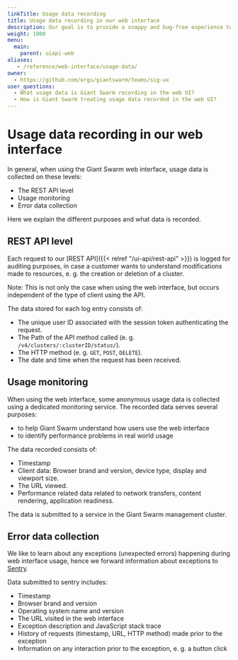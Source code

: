 ```yaml
---
linkTitle: Usage data recording
title: Usage data recording in our web interface
description: Our goal is to provide a snappy and bug-free experience to you when using our web interface. To achieve that goal, we collect some usage data. Here we explain in detail what we collect and how.
weight: 1000
menu:
  main:
    parent: uiapi-web
aliases:
   - /reference/web-interface/usage-data/
owner:
  - https://github.com/orgs/giantswarm/teams/sig-ux
user_questions:
  - What usage data is Giant Swarm recording in the web UI?
  - How is Giant Swarm treating usage data recorded in the web UI?
---
```


# Usage data recording in our web interface

In general, when using the Giant Swarm web interface, usage data is collected on these levels:

- The REST API level
- Usage monitoring
- Error data collection

Here we explain the different purposes and what data is recorded.

## REST API level

Each request to our [REST API]({{< relref "/ui-api/rest-api" >}}) is logged for auditing purposes, in case a customer wants to understand modifications made to resources, e. g. the creation or deletion of a cluster.

Note: This is not only the case when using the web interface, but occurs independent of the type of client using the API.

The data stored for each log entry consists of:

- The unique user ID associated with the session token authenticating the request.
- The Path of the API method called (e. g. `/v4/clusters/:clusterID/status/`).
- The HTTP method (e. g. `GET`, `POST`, `DELETE`).
- The date and time when the request has been received.

## Usage monitoring

When using the web interface, some anonymous usage data is collected using a dedicated monitoring service. The recorded data serves several purposes:

- to help Giant Swarm understand how users use the web interface
- to identify performance problems in real world usage

The data recorded consists of:

- Timestamp
- Client data: Browser brand and version, device type, display and viewport size.
- The URL viewed.
- Performance related data related to network transfers, content rendering, application readiness.

The data is submitted to a service in the Giant Swarm management cluster.

## Error data collection

We like to learn about any exceptions (unexpected errors) happening during web interface usage, hence we forward information about exceptions to [Sentry](https://sentry.io/welcome/).

Data submitted to sentry includes:

- Timestamp
- Browser brand and version
- Operating system name and version
- The URL visited in the web interface
- Exception description and JavaScript stack trace
- History of requests (timestamp, URL, HTTP method) made prior to the exception
- Information on any interaction prior to the exception, e. g. a button click
